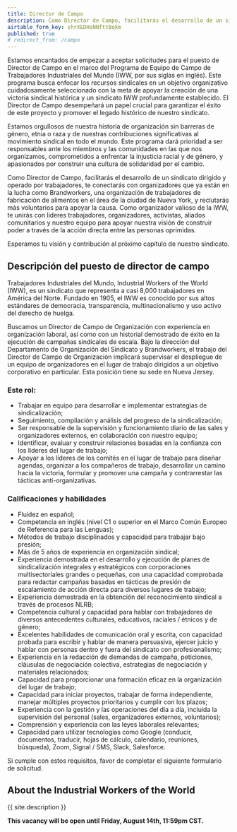 ```yaml
---
title: Director de Campo
description: Como Director de Campo, facilitarás el desarrollo de un sindicato dirigido y operado por trabajadores, te conectarás con organizadores que ya están en la lucha como Brandworkers, una organización de trabajadores de fabricación de alimentos en el área de la ciudad de Nueva York, y reclutarás más voluntarios para apoyar la causa. Como organizador valioso de la IWW, te unirás con líderes trabajadores, organizadores, activistas, aliados comunitarios y nuestro equipo para apoyar nuestra visión de construir poder a través de la acción directa entre las personas oprimidas.
airtable_form_key: shrXEDHsNNfttBqkm
published: true
# redirect_from: /campo
---
```


Estamos encantados de empezar a aceptar solicitudes para el puesto de Director de Campo en el marco del Programa de Equipo de Campo de Trabajadores Industriales del Mundo (IWW, por sus siglas en inglés). Este programa busca enfocar los recursos sindicales en un objetivo organizativo cuidadosamente seleccionado con la meta de apoyar la creación de una victoria sindical histórica y un sindicato IWW profundamente establecido. El Director de Campo desempeñará un papel crucial para garantizar el éxito de este proyecto y promover el legado histórico de nuestro sindicato.

Estamos orgullosos de nuestra historia de organización sin barreras de género, etnia o raza y de nuestras contribuciones significativas al movimiento sindical en todo el mundo. Este programa dará prioridad a ser responsables ante los miembros y las comunidades en las que nos organizamos, comprometidos a enfrentar la injusticia racial y de género, y apasionados por construir una cultura de solidaridad por el cambio.

Como Director de Campo, facilitarás el desarrollo de un sindicato dirigido y operado por trabajadores, te conectarás con organizadores que ya están en la lucha como Brandworkers, una organización de trabajadores de fabricación de alimentos en el área de la ciudad de Nueva York, y reclutarás más voluntarios para apoyar la causa. Como organizador valioso de la IWW, te unirás con líderes trabajadores, organizadores, activistas, aliados comunitarios y nuestro equipo para apoyar nuestra visión de construir poder a través de la acción directa entre las personas oprimidas.

Esperamos tu visión y contribución al próximo capítulo de nuestro sindicato.

## Descripción del puesto de director de campo

Trabajadores Industriales del Mundo, Industrial Workers of the World (IWW), es un sindicato que representa a casi 8,000 trabajadores en América del Norte. Fundado en 1905, el IWW es conocido por sus altos estándares de democracia, transparencia, multinacionalismo y uso activo del derecho de huelga.

Buscamos un Director de Campo de Organización con experiencia en organización laboral, así como con un historial demostrado de éxito en la ejecución de campañas sindicales de escala. Bajo la dirección del Departamento de Organización del Sindicato y Brandworkers, el trabajo del Director de Campo de Organización implicará supervisar el despliegue de un equipo de organizadores en el lugar de trabajo dirigidos a un objetivo corporativo en particular. Esta posición tiene su sede en Nueva Jersey.

### Este rol: 

- Trabajar en equipo para desarrollar e implementar estrategias de sindicalización;
- Seguimiento, compilación y análisis del progreso de la sindicalización;
- Ser responsable de la supervisión y funcionamiento diario de las sales y organizadores externos, en colaboración con nuestro equipo;
- Identificar, evaluar y construir relaciones basadas en la confianza con los líderes del lugar de trabajo;
- Apoyar a los líderes de los comités en el lugar de trabajo para diseñar agendas, organizar a los compañeros de trabajo, desarrollar un camino hacia la victoria, formular y promover una campaña y contrarrestar las tácticas anti-organizativas.

### Calificaciones y habilidades

- Fluidez en español;
- Competencia en inglés (nivel C1 o superior en el Marco Común Europeo de Referencia para las Lenguas);
- Métodos de trabajo disciplinados y capacidad para trabajar bajo presión;
- Más de 5 años de experiencia en organización sindical;
- Experiencia demostrada en el desarrollo y ejecución de planes de sindicalización integrales y estratégicos con corporaciones multisectoriales grandes o pequeñas, con una capacidad comprobada para redactar campañas basadas en tácticas de presión de escalamiento de acción directa para diversos lugares de trabajo;
- Experiencia demostrada en la obtención del reconocimiento sindical a través de procesos NLRB;
- Competencia cultural y capacidad para hablar con trabajadores de diversos antecedentes culturales, educativos, raciales / étnicos y de género;
- Excelentes habilidades de comunicación oral y escrita, con capacidad probada para escribir y hablar de manera persuasiva, ejercer juicio y hablar con personas dentro y fuera del sindicato con profesionalismo;
- Experiencia en la redacción de demandas de campaña, peticiones, cláusulas de negociación colectiva, estrategias de negociación y materiales relacionados;
- Capacidad para proporcionar una formación eficaz en la organización del lugar de trabajo;
- Capacidad para iniciar proyectos, trabajar de forma independiente, manejar múltiples proyectos prioritarios y cumplir con los plazos;
- Experiencia con la gestión y las operaciones del día a día, incluida la supervisión del personal (sales, organizadores externos, voluntarios);
- Comprensión y experiencia con las leyes laborales relevantes;
- Capacidad para utilizar tecnologías como Google (conducir, documentos, traducir, hojas de cálculo, calendario, reuniones, búsqueda), Zoom, Signal / SMS, Slack, Salesforce.

Si cumple con estos requisitos, favor de completar el siguiente formulario de solicitud.

## About the Industrial Workers of the World

{{ site.description }}

**This vacancy will be open until Friday, August 14th, 11:59pm CST.**
